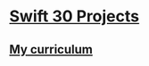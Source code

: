 # [Swift 30 Projects](https://github.com/soapyigu/Swift-30-Projects/)
## [My curriculum](https://velog.io/@nezhitsya/series/iOS)
